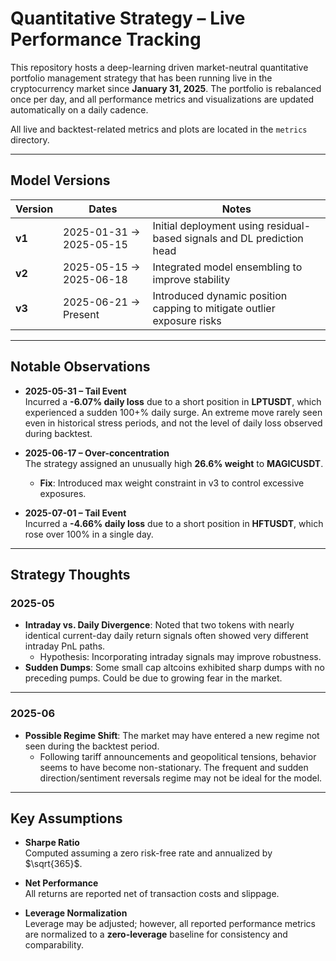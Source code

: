 # Quantitative Strategy – Live Performance Tracking

This repository hosts a deep-learning driven market-neutral quantitative portfolio management strategy that has been running live in the cryptocurrency market since **January 31, 2025**. The portfolio is rebalanced once per day, and all performance metrics and visualizations are updated automatically on a daily cadence.


All live and backtest-related metrics and plots are located in the `metrics` directory.

---

## Model Versions

| Version | Dates                      | Notes                                                                 |
| ------- | -------------------------- | --------------------------------------------------------------------- |
| **v1**  | 2025-01-31 → 2025-05-15     | Initial deployment using residual-based signals and DL prediction head |
| **v2**  | 2025-05-15 → 2025-06-18     | Integrated model ensembling to improve stability |
| **v3**  | 2025-06-21 → Present        | Introduced dynamic position capping to mitigate outlier exposure risks |

---



## Notable Observations

- **2025-05-31 – Tail Event**  
  Incurred a **-6.07% daily loss** due to a short position in **LPTUSDT**, which experienced a sudden 100+% daily surge. An extreme move rarely seen even in historical stress periods, and not the level of daily loss observed during backtest.

- **2025-06-17 – Over-concentration**  
  The strategy assigned an unusually high **26.6% weight** to **MAGICUSDT**.
  - **Fix**: Introduced max weight constraint in v3 to control excessive exposures.  

- **2025-07-01 – Tail Event**  
  Incurred a **-4.66% daily loss** due to a short position in **HFTUSDT**, which rose over 100% in a single day.

---

## Strategy Thoughts


### 2025-05

- **Intraday vs. Daily Divergence**: Noted that two tokens with nearly identical current-day daily return signals often showed very different intraday PnL paths.
  - Hypothesis: Incorporating intraday signals may improve robustness.
- **Sudden Dumps**: Some small cap altcoins exhibited sharp dumps with no preceding pumps. Could be due to growing fear in the market.

---

### 2025-06

- **Possible Regime Shift**: The market may have entered a new regime not seen during the backtest period.
  - Following tariff announcements and geopolitical tensions, behavior seems to have become non-stationary. The frequent and sudden direction/sentiment reversals regime may not be ideal for the model.

---

## Key Assumptions

- **Sharpe Ratio**  
  Computed assuming a zero risk-free rate and annualized by $\sqrt{365}$.

- **Net Performance**  
  All returns are reported net of transaction costs and slippage.

- **Leverage Normalization**  
  Leverage may be adjusted; however, all reported performance metrics are normalized to a **zero-leverage** baseline for consistency and comparability.
